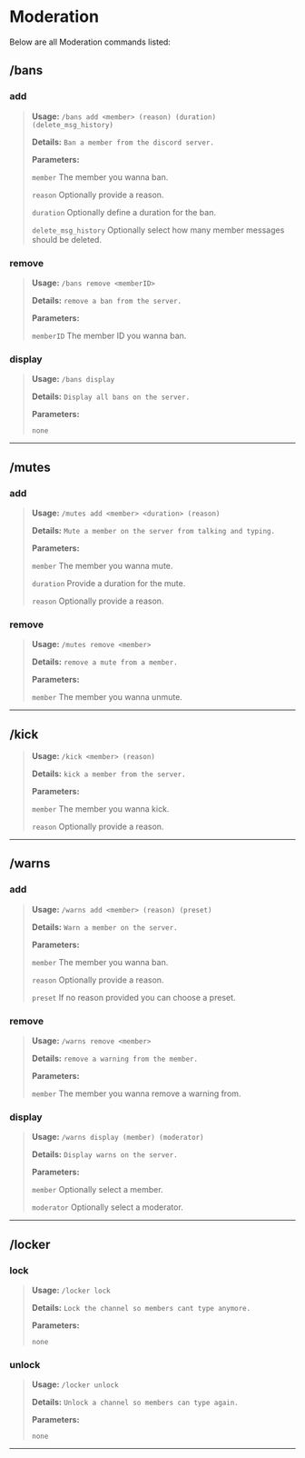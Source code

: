 # Moderation

Below are all Moderation commands listed:

## /bans

### **add**

> **Usage:** `/bans add <member> (reason) (duration) (delete_msg_history)`
>
> **Details:** `Ban a member from the discord server.`
>
> **Parameters:**
>
> `member` The member you wanna ban.
>
> `reason` Optionally provide a reason.
>
> `duration` Optionally define a duration for the ban.
>
> `delete_msg_history` Optionally select how many member messages should be deleted.

### **remove**

> **Usage:** `/bans remove <memberID>`
>
> **Details:** `remove a ban from the server.`
>
> **Parameters:**
>
> `memberID` The member ID you wanna ban.

### **display**

> **Usage:** `/bans display`
>
> **Details:** `Display all bans on the server.`
>
> **Parameters:**
>
> `none`
---

## /mutes

### **add**

> **Usage:** `/mutes add <member> <duration> (reason)`
>
> **Details:** `Mute a member on the server from talking and typing.`
>
> **Parameters:**
>
> `member` The member you wanna mute.
>
> `duration` Provide a duration for the mute.
>
> `reason` Optionally provide a reason.

### **remove**

> **Usage:** `/mutes remove <member>`
>
> **Details:** `remove a mute from a member.`
>
> **Parameters:**
>
> `member` The member you wanna unmute.
---

## /kick

> **Usage:** `/kick <member> (reason)`
>
> **Details:** `kick a member from the server.`
>
> **Parameters:**
>
> `member` The member you wanna kick.
>
> `reason` Optionally provide a reason.
---

## /warns

### **add**

> **Usage:** `/warns add <member> (reason) (preset)`
>
> **Details:** `Warn a member on the server.`
>
> **Parameters:**
>
> `member` The member you wanna ban.
>
> `reason` Optionally provide a reason.
>
> `preset` If no reason provided you can choose a preset.

### **remove**

> **Usage:** `/warns remove <member>`
>
> **Details:** `remove a warning from the member.`
>
> **Parameters:**
>
> `member` The member you wanna remove a warning from.

### **display**

> **Usage:** `/warns display (member) (moderator)`
>
> **Details:** `Display warns on the server.`
>
> **Parameters:**
>
> `member` Optionally select a member.
>
> `moderator` Optionally select a moderator.
---

## /locker

### **lock**

> **Usage:** `/locker lock`
>
> **Details:** `Lock the channel so members cant type anymore.`
>
> **Parameters:**
>
> `none`

### **unlock**

> **Usage:** `/locker unlock`
>
> **Details:** `Unlock a channel so members can type again.`
>
> **Parameters:**
>
> `none`
---
